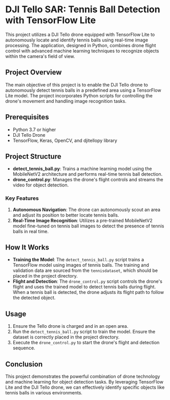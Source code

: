 # DJI Tello SAR: Tennis Ball Detection with TensorFlow Lite

This project utilizes a DJI Tello drone equipped with TensorFlow Lite to autonomously locate and identify tennis balls using real-time image processing. The application, designed in Python, combines drone flight control with advanced machine learning techniques to recognize objects within the camera's field of view.

## Project Overview

The main objective of this project is to enable the DJI Tello drone to autonomously detect tennis balls in a predefined area using a TensorFlow Lite model. The project incorporates Python scripts for controlling the drone's movement and handling image recognition tasks.

## Prerequisites

- Python 3.7 or higher
- DJI Tello Drone
- TensorFlow, Keras, OpenCV, and djitellopy library

## Project Structure

- **detect_tennis_ball.py**: Trains a machine learning model using the MobileNetV2 architecture and performs real-time tennis ball detection.
- **drone_control.py**: Manages the drone's flight controls and streams the video for object detection.

### Key Features

1. **Autonomous Navigation**: The drone can autonomously scout an area and adjust its position to better locate tennis balls.
2. **Real-Time Image Recognition**: Utilizes a pre-trained MobileNetV2 model fine-tuned on tennis ball images to detect the presence of tennis balls in real time.

## How It Works

- **Training the Model**: The `detect_tennis_ball.py` script trains a TensorFlow model using images of tennis balls. The training and validation data are sourced from the `tennisdataset`, which should be placed in the project directory.
- **Flight and Detection**: The `drone_control.py` script controls the drone's flight and uses the trained model to detect tennis balls during flight. When a tennis ball is detected, the drone adjusts its flight path to follow the detected object.

## Usage

1. Ensure the Tello drone is charged and in an open area.
2. Run the `detect_tennis_ball.py` script to train the model. Ensure the dataset is correctly placed in the project directory.
3. Execute the `drone_control.py` to start the drone's flight and detection sequence.

## Conclusion

This project demonstrates the powerful combination of drone technology and machine learning for object detection tasks. By leveraging TensorFlow Lite and the DJI Tello drone, we can effectively identify specific objects like tennis balls in various environments.
